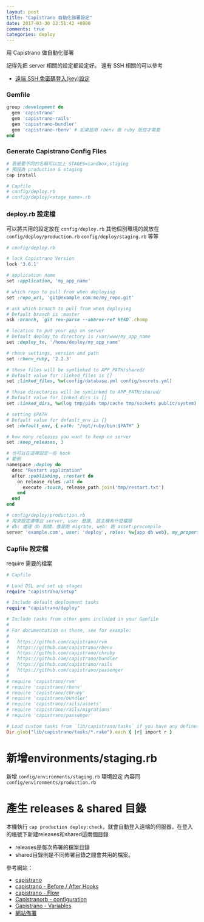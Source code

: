 ```yaml
---
layout: post
title: "Capistrano 自動化部署設定"
date: 2017-03-30 12:51:42 +0800
comments: true
categories: deploy
---
```

用 Capistrano 做自動化部署

<!-- more -->

記得先把 server 相關的設定都設定好。
還有 SSH 相關的可以參考

* [遠端 SSH 免密碼登入(key)設定](http://mgleon08.github.io/blog/2015/12/14/ssh-no-password/)

### Gemfile

```ruby
group :development do
  gem 'capistrano'
  gem 'capistrano-rails'
  gem 'capistrano-bundler'
  gem 'capistrano-rbenv' # 如果是用 rbenv 做 ruby 版控才需要
end
```

### Generate Capistrano Config Files

```ruby
# 若是要不同的名稱可以加上 STAGES=sandbox,staging
# 預設為 production & staging
cap install

# Capfile
# config/deploy.rb
# config/deploy/<stage_name>.rb
```


### deploy.rb 設定檔

可以將共用的設定放在 `config/deploy.rb` 其他個別環境的就放在 `config/deploy/production.rb` `config/deploy/staging.rb` 
等等

```ruby
# config/deploy.rb

# lock Capistrano Version
lock '3.6.1'

# application name
set :application, 'my_app_name'

# which repo to pull from when deploying
set :repo_url, 'git@example.com:me/my_repo.git'

# ask which brnach to pull from when deploying
# Default branch is :master
ask :branch, `git rev-parse --abbrev-ref HEAD`.chomp

# location to put your app on server
# Default deploy_to directory is /var/www/my_app_name
set :deploy_to, '/home/deploy/my_app_name'

# rbenv settings, version and path
set :rbenv_ruby, '2.2.3'

# these files will be symlinked to APP_PATH/shared/
# Default value for :linked_files is []
set :linked_files, %w(config/database.yml config/secrets.yml)

# these directories will be symlinked to APP_PATH/shared/
# Default value for linked_dirs is []
set :linked_dirs, %w(log tmp/pids tmp/cache tmp/sockets public/system)

# setting $PATH
# Default value for default_env is {}
set :default_env, { path: "/opt/ruby/bin:$PATH" }

# how many releases you want to keep on server
set :keep_releases, 3

# 也可以在這裡設定一些 hook
# 範例
namespace :deploy do
  desc "Restart application"
  after :publishing, :restart do
    on release_roles :all do
      execute :touch, release_path.join('tmp/restart.txt')
    end
  end
end
```

```ruby
# config/deploy/production.rb
# 用來設定連哪台 server, user 是誰, 該主機有什麼權限
# db: 處理 db 相關，像是跑 migrate, web: 跑 asset:precompile
server 'example.com', user: 'deploy', roles: %w{app db web}, my_property: :my_value
```

### Capfile 設定檔

require 需要的檔案

```ruby
# Capfile

# Load DSL and set up stages
require "capistrano/setup"

# Include default deployment tasks
require "capistrano/deploy"

# Include tasks from other gems included in your Gemfile
#
# For documentation on these, see for example:
#
#   https://github.com/capistrano/rvm
#   https://github.com/capistrano/rbenv
#   https://github.com/capistrano/chruby
#   https://github.com/capistrano/bundler
#   https://github.com/capistrano/rails
#   https://github.com/capistrano/passenger
#
# require 'capistrano/rvm'
# require 'capistrano/rbenv'
# require 'capistrano/chruby'
# require 'capistrano/bundler'
# require 'capistrano/rails/assets'
# require 'capistrano/rails/migrations'
# require 'capistrano/passenger'

# Load custom tasks from `lib/capistrano/tasks` if you have any defined
Dir.glob("lib/capistrano/tasks/*.rake").each { |r| import r }
```

# 新增environments/staging.rb

新增 `config/environments/staging.rb` 環境設定 內容同 `config/environments/production.rb`

# 產生 releases & shared 目錄
本機執行 `cap production deploy:check`，就會自動登入遠端的伺服器，在登入的帳號下新建releases和shared這兩個目錄

* releases是每次佈署的檔案目錄
* shared目錄則是不同佈署目錄之間會共用的檔案。

參考網站：

* [capistrano](https://github.com/capistrano/capistrano)
* [capistrano - Before / After Hooks](http://capistranorb.com/documentation/getting-started/before-after/)
* [capistrano - Flow](http://capistranorb.com/documentation/getting-started/flow/)
* [Capistranorb - configuration](http://capistranorb.com/documentation/getting-started/configuration/)
* [Capistrano - Variables](http://www.freelancingdigest.com/articles/capistrano-variables/)
* [網站佈署](https://ihower.tw/rails/deployment.html)
